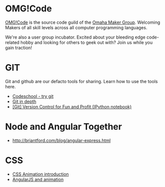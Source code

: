 OMG!Code
========
[OMG!Code](http://code.omahamakergroup.org) is the source code guild of the [Omaha Maker Group](http://omahamakergroup.org). 
Welcoming Makers of all skill levels across all computer programming languages.

We're also a user group incubator. Excited about your bleeding edge code-related hobby and looking for others to geek out with? Join us while you gain traction!

GIT
========
Git and github are our defacto tools for sharing. Learn how to use the tools here.
* [Codeschool - try git](http://www.codeschool.com/courses/try-git)
* [Git in depth](http://www.sbf5.com/~cduan/technical/git/)
* [\[Git\] Version Control for Fun and Profit (IPython notebook)](http://nbviewer.ipython.org/urls/github.com/fperez/reprosw/raw/master/Version%2520Control.ipynb)

Node and Angular Together
========
* http://briantford.com/blog/angular-express.html

CSS
========
* [CSS Animation introduction](http://www.w3schools.com/css3/css3_animations.asp)
* [AngularJS and animation](http://www.youtube.com/watch?v=W13qDdJDHp8&t=13m52s)
